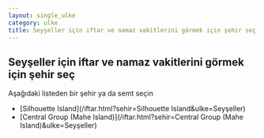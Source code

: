 ```yaml
---
layout: single_ulke
category: ulke
title: Seyşeller için iftar ve namaz vakitlerini görmek için şehir seç
---
```



## Seyşeller için iftar ve namaz vakitlerini görmek için şehir seç

Aşağıdaki listeden bir şehir ya da semt seçin


* [Silhouette Island](/iftar.html?sehir=Silhouette Island&ulke=Seyşeller)
* [Central Group (Mahe Island)](/iftar.html?sehir=Central Group (Mahe Island)&ulke=Seyşeller)
